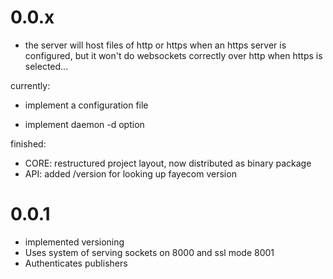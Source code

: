# 0.0.x

  - the server will host files of http or https when an https server is
    configured, but it won't do websockets correctly over http when https
    is selected...

currently:

  - implement a configuration file

  - implement daemon -d option



finished:

  - CORE:  restructured project layout, now distributed as binary package
  - API: added /version for looking up fayecom version

# 0.0.1
  - implemented versioning
  - Uses system of serving sockets on 8000 and ssl mode 8001
  - Authenticates publishers

